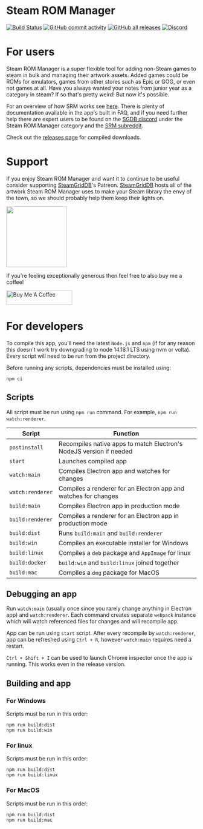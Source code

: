 Steam ROM Manager
=================

[![Build Status](https://github.com/SteamGridDB/steam-rom-manager/actions/workflows/main.yml/badge.svg)](https://github.com/SteamGridDB/steam-rom-manager/actions/workflows/main.yml)
[![GitHub commit activity](https://img.shields.io/github/commit-activity/w/SteamGridDB/steam-rom-manager?logo=github&label=commits)](https://github.com/SteamGridDB/steam-rom-manager/commits/master)
[![GitHub all releases](https://img.shields.io/github/downloads/SteamGridDB/steam-rom-manager/total?logo=github)](https://github.com/SteamGridDB/steam-rom-manager/releases)
[![Discord](https://img.shields.io/discord/488621078302949377?color=5865F2&label=SRM&logo=discord&logoColor=white)](https://discord.gg/bnSVJrz)

# For users

Steam ROM Manager is a super flexible tool for adding non-Steam games to steam in bulk and managing their artwork assets. Added games could be ROMs for emulators, games from other stores such as Epic or GOG, or even not games at all. Have you always wanted your notes from junior year as a category in steam? If so that's pretty weird! But now it's possible.

For an overview of how SRM works see [here](https://steamgriddb.github.io/steam-rom-manager/). There is plenty of documentation available in the app's built in FAQ, and if you need further help there are expert users to be found on the [SGDB discord](https://discord.gg/bnSVJrz) under the Steam ROM Manager category and the [SRM subreddit](https://www.reddit.com/r/SteamRomManager/).

Check out the [releases page](https://github.com/SteamGridDB/steam-rom-manager/releases) for compiled downloads.

# Support

If you enjoy Steam ROM Manager and want it to continue to be useful consider supporting [SteamGridDB](https://www.steamgriddb.com/)'s Patreon. [SteamGridDB](https://www.steamgriddb.com/) hosts all of the artwork Steam ROM Manager uses to make your Steam library the envy of the town, so we should probably help them keep their lights on.

<a href="https://www.patreon.com/steamgriddb">
    <img src="https://c5.patreon.com/external/logo/become_a_patron_button@2x.png" width="160">
</a>

If you're feeling exceptionally generous then feel free to also buy me a coffee!

<a href="https://www.buymeacoffee.com/cbartondock" target="_blank">
  <img src="https://cdn.buymeacoffee.com/buttons/default-orange.png" alt="Buy Me A Coffee" height="38" width="174">
</a>

# For developers

To compile this app, you'll need the latest `Node.js` and `npm` (if for any reason this doesn't work try downgrading to node 14.18.1 LTS using nvm or volta). Every script will need to be run from the project directory.

Before running any scripts, dependencies must be installed using:

```
npm ci
```

## Scripts

All script must be run using `npm run` command. For example, `npm run watch:renderer`.

|Script|Function|
|---|---|
|`postinstall`|Recompiles native apps to match Electron's NodeJS version if needed|
|`start`|Launches compiled app|
|`watch:main`|Compiles Electron app and watches for changes|
|`watch:renderer`|Compiles a renderer for an Electron app and watches for changes|
|`build:main`|Compiles Electron app in production mode|
|`build:renderer`|Compiles a renderer for an Electron app in production mode|
|`build:dist`|Runs `build:main` and `build:renderer`|
|`build:win`|Compiles an executable installer for Windows|
|`build:linux`|Compiles a `deb` package and `AppImage` for linux|
|`build:docker`|`build:win` and `build:linux` joined together|
|`build:mac`|Compiles a `dmg` package for MacOS|

## Debugging an app

Run `watch:main` (usually once since you rarely change anything in Electron app) and `watch:renderer`.
Each command creates separate `webpack` instance which will watch referenced files for changes and will recompile app.

App can be run using `start` script. After every recompile by `watch:renderer`, app can be refreshed using `Ctrl + R`, however `watch:main` requires need a restart.

`Ctrl + Shift + I` can be used to launch Chrome inspector once the app is running. This works even in the release version.

## Building and app

### For Windows

Scripts must be run in this order:

```
npm run build:dist
npm run build:win
```

### For linux

Scripts must be run in this order:

```
npm run build:dist
npm run build:linux
```

### For MacOS

Scripts must be run in this order:

```
npm run build:dist
npm run build:mac
```
